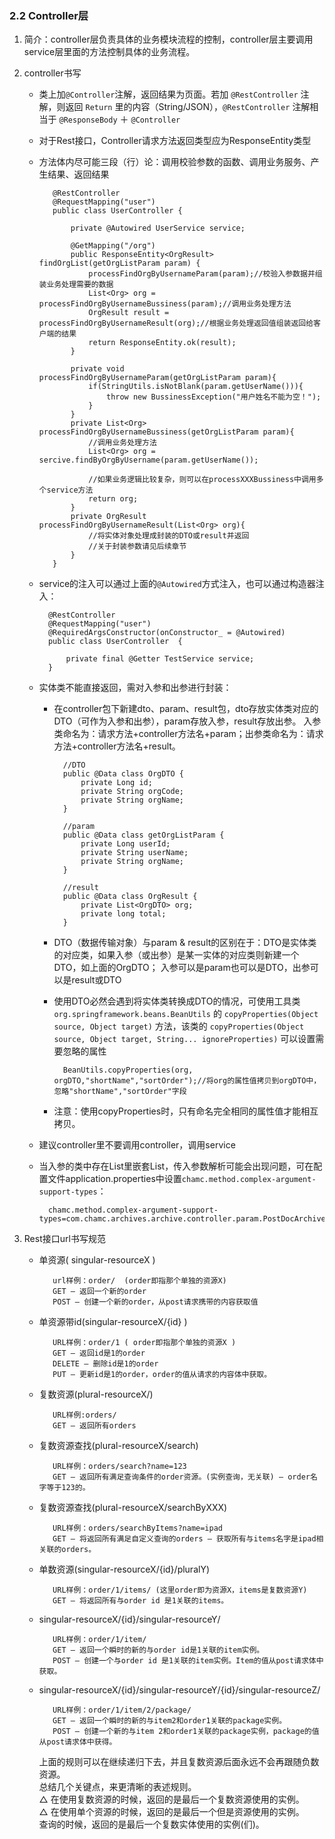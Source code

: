 ### 2.2 Controller层

1. 简介：controller层负责具体的业务模块流程的控制，controller层主要调用service层里面的方法控制具体的业务流程。

2. controller书写
   * 类上加`@Controller`注解，返回结果为页面。若加 `@RestController` 注解，则返回 `Return` 里的内容（String/JSON），`@RestController` 注解相当于 `@ResponseBody` ＋ `@Controller`
   
   * 对于Rest接口，Controller请求方法返回类型应为ResponseEntity类型
   
   * 方法体内尽可能三段（行）论：调用校验参数的函数、调用业务服务、产生结果、返回结果

			@RestController
			@RequestMapping("user")
    		public class UserController {

				private @Autowired UserService service;

				@GetMapping("/org")
				public ResponseEntity<OrgResult> findOrgList(getOrgListParam param) {
					processFindOrgByUsernameParam(param);//校验入参数据并组装业务处理需要的数据
					List<Org> org = processFindOrgByUsernameBussiness(param);//调用业务处理方法
					OrgResult result = processFindOrgByUsernameResult(org);//根据业务处理返回值组装返回给客户端的结果
					return ResponseEntity.ok(result);
				}

				private void processFindOrgByUsernameParam(getOrgListParam param){
					if(StringUtils.isNotBlank(param.getUserName())){
						throw new BussinessException("用户姓名不能为空！");
					}
				}
				private List<Org> processFindOrgByUsernameBussiness(getOrgListParam param){
					//调用业务处理方法
					List<Org> org = sercive.findByOrgByUsername(param.getUserName());
					
					//如果业务逻辑比较复杂，则可以在processXXXBussiness中调用多个service方法
                    return org;
				}
				private OrgResult processFindOrgByUsernameResult(List<Org> org){
					//将实体对象处理成封装的DTO或result并返回
                    //关于封装参数请见后续章节
				}
 			}

	* service的注入可以通过上面的`@Autowired`方式注入，也可以通过构造器注入：
	
			@RestController
			@RequestMapping("user")  
			@RequiredArgsConstructor(onConstructor_ = @Autowired)
			public class UserController  {
	
				private final @Getter TestService service;
			}
	
	
	* 实体类不能直接返回，需对入参和出参进行封装：

		- 在controller包下新建dto、param、result包，dto存放实体类对应的DTO（可作为入参和出参），param存放入参，result存放出参。  入参类命名为：请求方法+controller方法名+param；出参类命名为：请求方法+controller方法名+result。

				//DTO
        		public @Data class OrgDTO {
           		 	private Long id;
            		private String orgCode;
            		private String orgName;
        		}

				//param
        		public @Data class getOrgListParam {
           			private Long userId;
            		private String userName;
            		private String orgName;
        		}

				//result
        		public @Data class OrgResult {
           		 	private List<OrgDTO> org;
					private long total;
        		}

		- DTO（数据传输对象）与param & result的区别在于：DTO是实体类的对应类，如果入参（或出参）是某一实体的对应类则新建一个DTO，如上面的OrgDTO；  入参可以是param也可以是DTO，出参可以是result或DTO

		- 使用DTO必然会遇到将实体类转换成DTO的情况，可使用工具类 `org.springframework.beans.BeanUtils` 的 `copyProperties(Object source, Object target)` 方法，该类的 `copyProperties(Object source, Object target, String... ignoreProperties)` 可以设置需要忽略的属性
		
				BeanUtils.copyProperties(org, orgDTO,"shortName","sortOrder");//将org的属性值拷贝到orgDTO中，忽略"shortName","sortOrder"字段

		-  注意：使用copyProperties时，只有命名完全相同的属性值才能相互拷贝。
		
	* 建议controller里不要调用controller，调用service
	
	* 当入参的类中存在List里嵌套List，传入参数解析可能会出现问题，可在配置文件application.properties中设置`chamc.method.complex-argument-support-types`：
	
			chamc.method.complex-argument-support-types=com.chamc.archives.archive.controller.param.PostDocArchiveDetailParam

3. Rest接口url书写规范

   * 单资源\( singular-resourceX \)

	        url样例：order/  (order即指那个单独的资源X)   
	        GET — 返回一个新的order  
	        POST — 创建一个新的order，从post请求携带的内容获取值  

   * 单资源带id\(singular-resourceX/{id} \)

	        URL样例：order/1 ( order即指那个单独的资源X )
	        GET — 返回id是1的order
	        DELETE — 删除id是1的order
	        PUT — 更新id是1的order，order的值从请求的内容体中获取。

   * 复数资源\(plural-resourceX/\)

	        URL样例:orders/
	        GET – 返回所有orders

   * 复数资源查找\(plural-resourceX/search\)

	        URL样例：orders/search?name=123
	        GET – 返回所有满足查询条件的order资源。(实例查询，无关联) – order名字等于123的。

   * 复数资源查找\(plural-resourceX/searchByXXX\)

	        URL样例：orders/searchByItems?name=ipad
	        GET – 将返回所有满足自定义查询的orders – 获取所有与items名字是ipad相关联的orders。

   * 单数资源\(singular-resourceX/{id}/pluralY\)
	
	        URL样例：order/1/items/ (这里order即为资源X，items是复数资源Y)
	        GET – 将返回所有与order id 是1关联的items。

   * singular-resourceX/{id}/singular-resourceY/

	        URL样例：order/1/item/
	        GET – 返回一个瞬时的新的与order id是1关联的item实例。
	        POST – 创建一个与order id 是1关联的item实例。Item的值从post请求体中获取。

   * singular-resourceX/{id}/singular-resourceY/{id}/singular-resourceZ/
	
	        URL样例：order/1/item/2/package/
	        GET – 返回一个瞬时的新的与item2和order1关联的package实例。
	        POST – 创建一个新的与item 2和order1关联的package实例，package的值从post请求体中获得。

     上面的规则可以在继续递归下去，并且复数资源后面永远不会再跟随负数资源。  
     总结几个关键点，来更清晰的表述规则。  
     △ 在使用复数资源的时候，返回的是最后一个复数资源使用的实例。  
     △ 在使用单个资源的时候，返回的是最后一个但是资源使用的实例。  
     查询的时候，返回的是最后一个复数实体使用的实例\(们\)。



